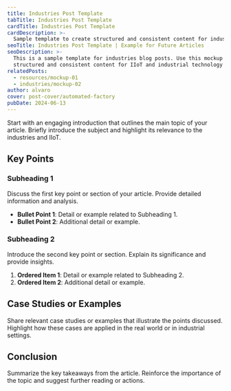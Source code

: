 ```yaml
---
title: Industries Post Template
tabTitle: Industries Post Template
cardTitle: Industries Post Template
cardDescription: >-
  Sample template to create structured and consistent content for industrial technology
seoTitle: Industries Post Template | Example for Future Articles
seoDescription: >-
  This is a sample template for industries blog posts. Use this mockup to create
  structured and consistent content for IIoT and industrial technology
relatedPosts:
  - resources/mockup-01
  - industries/mockup-02
author: alvaro
cover: post-cover/automated-factory
pubDate: 2024-06-13
---
```


Start with an engaging introduction that outlines the main topic of your article. Briefly
introduce the subject and highlight its relevance to the industries and IIoT.

## Key Points

### Subheading 1

Discuss the first key point or section of your article. Provide detailed information and
analysis.

- **Bullet Point 1**: Detail or example related to Subheading 1.
- **Bullet Point 2**: Additional detail or example.

### Subheading 2

Introduce the second key point or section. Explain its significance and provide insights.

1. **Ordered Item 1**: Detail or example related to Subheading 2.
1. **Ordered Item 2**: Additional detail or example.

## Case Studies or Examples

Share relevant case studies or examples that illustrate the points discussed. Highlight
how these cases are applied in the real world or in industrial settings.

## Conclusion

Summarize the key takeaways from the article. Reinforce the importance of the topic and
suggest further reading or actions.
